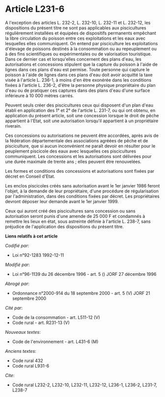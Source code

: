 # Article L231-6

A l'exception des articles L. 232-2, L. 232-10, L. 232-11 et L. 232-12, les dispositions du présent titre ne sont pas
applicables aux piscicultures régulièrement installées et équipées de dispositifs permanents empêchant la libre circulation
du poisson entre ces exploitations et les eaux avec lesquelles elles communiquent. On entend par pisciculture les
exploitations d'élevage de poissons destinés à la consommation ou au repeuplement ou à des fins scientifiques ou
expérimentales ou de valorisation touristique. Dans ce dernier cas et lorsqu'elles concernent des plans d'eau, les
autorisations et concessions stipulent que la capture du poisson à l'aide de lignes dans ces plans d'eau est permise. Toute
personne qui capture le poisson à l'aide de lignes dans ces plans d'eau doit avoir acquitté la taxe visée à l'article L.
236-1, à moins d'en être exonérée dans les conditions fixées à l'article L. 236-2, d'être la personne physique propriétaire
du plan d'eau ou de pratiquer ces captures dans des plans d'eau d'une surface inférieure à 10 000 mètres carrés.

Peuvent seuls créer des piscicultures ceux qui disposent d'un plan d'eau établi en application des 1° et 2° de l'article L.
231-7, ou qui ont obtenu, en application du présent article, soit une concession lorsque le droit de pêche appartient à
l'Etat, soit une autorisation lorsqu'il appartient à un propriétaire riverain.

Ces concessions ou autorisations ne peuvent être accordées, après avis de la fédération départementale des associations
agréées de pêche et de pisciculture, que si aucun inconvénient ne paraît devoir en résulter pour le peuplement piscicole des
eaux avec lesquelles ces piscicultures communiquent. Les concessions et les autorisations sont délivrées pour une durée
maximale de trente ans ; elles peuvent être renouvelées.

Les formes et conditions des concessions et autorisations sont fixées par décret en Conseil d'Etat.

Les enclos piscicoles créés sans autorisation avant le 1er janvier 1986 feront l'objet, à la demande de leur propriétaire,
d'une procédure de régularisation par l'administration, dans des conditions fixées par décret. Les propriétaires devront
déposer leur demande avant le 1er janvier 1999.

Ceux qui auront créé des piscicultures sans concession ou sans autorisation seront punis d'une amende de 25 000 F et
condamnés à remettre les lieux en état, sous astreinte définie à l'article L. 238-7, sans préjudice de l'application des
dispositions du présent titre.

**Liens relatifs à cet article**

_Codifié par_:

  - Loi n°92-1283 1992-12-11

_Modifié par_:

  - Loi n°96-1139 du 26 décembre 1996 - art. 5 () JORF 27 décembre 1996

_Abrogé par_:

  - Ordonnance n°2000-914 du 18 septembre 2000 - art. 5 (V) JORF 21 septembre 2000

_Cité par_:

  - Code de la consommation - art. L511-12 (V)
  - Code rural - art. R231-13 (V)

_Nouveaux textes_:

  - Code de l'environnement - art. L431-6 (M)

_Anciens textes_:

  - Code rural 432
  - Code rural L931-6

_Cite_:

  - Code rural L232-2, L232-10, L232-11, L232-12, L236-1, L236-2, L231-7, L238-7

